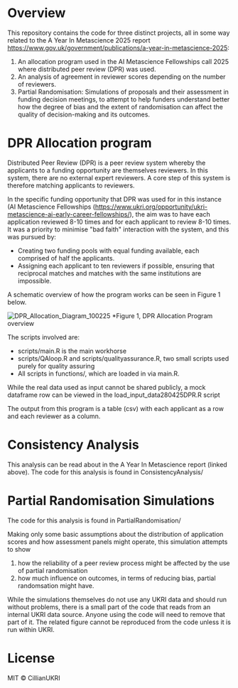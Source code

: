 # Overview
This repository contains the code for three distinct projects, all in some way related to the A Year In Metascience 2025  report https://www.gov.uk/government/publications/a-year-in-metascience-2025:
1) An allocation program used in the AI Metascience Fellowships call 2025 where distributed peer review (DPR) was used.
2) An analysis of agreement in reviewer scores depending on the number of reviewers.
3) Partial Randomisation: Simulations of proposals and their assessment 
in funding decision meetings, to attempt to help funders 
understand better how the degree of bias 
and the extent of randomisation can affect the 
quality of decision-making and its outcomes.

# DPR Allocation program

Distributed Peer Review (DPR) is a peer review system whereby the applicants to a funding opportunity are themselves reviewers. In this system, there are no external expert reviewers. A core step of this system is therefore matching applicants to reviewers.

In the specific funding opportunity that DPR was used for in this instance (AI Metascience Fellowships (https://www.ukri.org/opportunity/ukri-metascience-ai-early-career-fellowships/), the aim was to have each application reviewed 8-10 times and for each applicant to review 8-10 times. It was a priority to minimise "bad faith" interaction with the system, and this was pursued by:
- Creating two funding pools with equal funding available, each comprised of half the applicants.
- Assigning each applicant to ten reviewers if possible, ensuring that reciprocal matches and matches with the same institutions are impossible.

A schematic overview of how the program works can be seen in Figure 1 below.

![DPR_Allocation_Diagram_100225](https://github.com/user-attachments/assets/bd7fd0b5-e52a-40c3-b75d-34ac526f21db)
*Figure 1, DPR Allocation Program overview

The scripts involved are:
* scripts/main.R is the main workhorse
* scripts/QAloop.R and scripts/qualityassurance.R, two small scripts used purely for quality assuring
* All scripts in functions/, which are loaded in via main.R.



While the real data used as input cannot be shared publicly, a mock dataframe row can be viewed in the load_input_data280425DPR.R script

The output from this program is a table (csv) with each applicant as a row and each reviewer as a column. 

# Consistency Analysis
This analysis can be read about in the A Year In Metascience report (linked above). 
The code for this analysis is found in ConsistencyAnalysis/

# Partial Randomisation Simulations

The code for this analysis is found in PartialRandomisation/

Making only some basic assumptions about the distribution of application scores and how assessment panels might operate, this simulation attempts to show

1) how the reliability of a peer review process might be affected by the use of partial randomisation
2) how much influence on outcomes, in terms of reducing bias, partial randomsation might have.

While the simulations themselves do not use any UKRI data and should run without problems, there is a small part of the code that reads from an internal UKRI data source. Anyone using the code will need to remove that part of it. The related figure cannot be reproduced from the code unless it is run within UKRI.




# License
MIT © CillianUKRI
